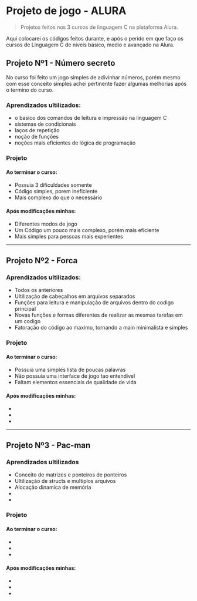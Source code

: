 # Projeto de jogo - ALURA
>Projetos feitos nos 3 cursos de linguagem C na plataforma Alura.

Aqui colocarei os códigos feitos durante, e após o perido em que faço os cursos de Linguagem C de niveis básico, medio e avançado na Alura.

## Projeto Nº1 - Número secreto
No curso foi feito um jogo simples de adivinhar números, porém mesmo com esse conceito simples achei pertinente fazer algumas melhorias após o termino do curso.

### Aprendizados ultilizados:
- o basico dos comandos de leitura e impressão na linguagem C
- sistemas de condicionais
- laços de repetição
- noção de funções
- noções mais eficientes de lógica de programação


### Projeto
#### Ao terminar o curso:
- Possuia 3 dificuldades somente
- Código simples, porem ineficiente
- Mais complexo do que o necessário

#### Após modificações minhas:
- Diferentes modos de jogo
- Um Código um pouco mais complexo, porém mais eficiente
- Mais simples para pessoas mais experientes

***

## Projeto Nº2 - Forca

### Aprendizados ultilizados:
- Todos os anteriores
- Ultilização de cabeçalhos em arquivos separados
- Funções para leitura e manipulação de arquivos dentro do codigo principal
- Novas funções e formas diferentes de realizar as mesmas tarefas em um codigo
- Fatoração do código ao maximo, tornando a main minimalista e simples
### Projeto
#### Ao terminar o curso:
- Possuia uma simples lista de poucas palavras
- Não possuia uma interface de jogo tao entendivel
- Faltam elementos essenciais de qualidade de vida

#### Após modificações minhas:
- 
- 
-

***

## Projeto Nº3 - Pac-man

### Aprendizados ultilizados
- Conceito de matrizes e ponteiros de ponteiros
- Ultilização de structs e multiplos arquivos
- Alocação dinamica de memória
-
-
### Projeto
#### Ao terminar o curso:
-
-
-

#### Após modificações minhas:
-
-
-
